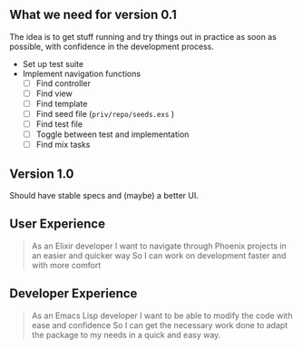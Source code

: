 ## What we need for version 0.1
The idea is to get stuff running and try things out in practice as soon as possible, with confidence in the development process.

- Set up test suite
- Implement navigation functions
    - [ ] Find controller
    - [ ] Find view
    - [ ] Find template
    - [ ] Find seed file (`priv/repo/seeds.exs` )
    - [ ] Find test file
    - [ ] Toggle between test and implementation
    - [ ] Find mix tasks

## Version 1.0
Should have stable specs and (maybe) a better UI.

## User Experience
> As an Elixir developer
> I want to navigate through Phoenix projects in an easier and quicker way
> So I can work on development faster and with more comfort

## Developer Experience
> As an Emacs Lisp developer
> I want to be able to modify the code with ease and confidence
> So I can get the necessary work done to adapt the package to my needs in a quick and easy way.
